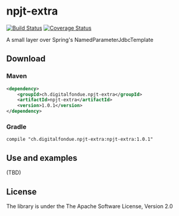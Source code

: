 npjt-extra
==========

[![Build Status](https://travis-ci.org/digitalfondue/npjt-extra.svg?branch=master)](https://travis-ci.org/digitalfondue/npjt-extra) [![Coverage Status](https://coveralls.io/repos/digitalfondue/npjt-extra/badge.svg?branch=master)](https://coveralls.io/r/digitalfondue/npjt-extra?branch=master)

A small layer over Spring's NamedParameterJdbcTemplate

## Download

### Maven

```xml
<dependency>
	<groupId>ch.digitalfondue.npjt-extra</groupId>
	<artifactId>npjt-extra</artifactId>
	<version>1.0.1</version>
</dependency>
```

### Gradle

```
compile "ch.digitalfondue.npjt-extra:npjt-extra:1.0.1"
```

## Use and examples

(TBD)

## License

The library is under the The Apache Software License, Version 2.0